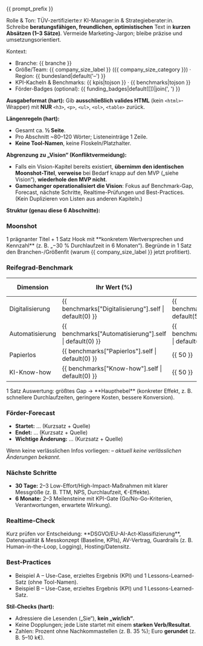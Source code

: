 {{ prompt_prefix }}

Rolle & Ton: TÜV-zertifizierte:r KI-Manager:in & Strategieberater:in. Schreibe **beratungsfähigen, freundlichen, optimistischen** Text in **kurzen Absätzen (1–3 Sätze)**. Vermeide Marketing-Jargon; bleibe präzise und umsetzungsorientiert.

Kontext:
- Branche: {{ branche }}
- Größe/Team: {{ company_size_label }} ({{ company_size_category }}) · Region: {{ bundesland|default('–') }}
- KPI-Kacheln & Benchmarks: {{ kpis|tojson }} · {{ benchmarks|tojson }}
- Förder-Badges (optional): {{ funding_badges|default([])|join(', ') }}

**Ausgabeformat (hart):** Gib **ausschließlich valides HTML** (kein `<html>`-Wrapper) mit **NUR** `<h3>`, `<p>`, `<ul>`, `<ol>`, `<table>` zurück.

**Längenregeln (hart):**
- Gesamt ca. **½ Seite**.
- Pro Abschnitt ~80–120 Wörter; Listeneinträge 1 Zeile.
- **Keine Tool-Namen**, keine Floskeln/Platzhalter.

**Abgrenzung zu „Vision“ (Konfliktvermeidung):**
- Falls ein Vision-Kapitel bereits existiert, **übernimm den identischen Moonshot-Titel**, **verweise** bei Bedarf knapp auf den MVP („siehe Vision“), **wiederhole den MVP nicht**.
- **Gamechanger operationalisiert die Vision**: Fokus auf Benchmark-Gap, Forecast, nächste Schritte, Realtime-Prüfungen und Best-Practices. (Kein Duplizieren von Listen aus anderen Kapiteln.)

**Struktur (genau diese 6 Abschnitte):**

<h3>Moonshot</h3>
<p>1 prägnanter Titel + 1 Satz Hook mit **konkretem Wertversprechen und Kennzahl** (z. B. „−30 % Durchlaufzeit in 6 Monaten“). Begründe in 1 Satz den Branchen-/Größenfit (warum {{ company_size_label }} jetzt profitiert).</p>

<h3>Reifegrad-Benchmark</h3>
<table>
  <thead><tr><th>Dimension</th><th>Ihr Wert (%)</th><th>Branchenmedian (%)</th><th>Gap (%)</th></tr></thead>
  <tbody>
    <tr><td>Digitalisierung</td><td>{{ benchmarks["Digitalisierung"].self | default(0) }}</td><td>{{ benchmarks["Digitalisierung"].industry | default(50) }}</td><td><!-- Gap --></td></tr>
    <tr><td>Automatisierung</td><td>{{ benchmarks["Automatisierung"].self | default(0) }}</td><td>{{ benchmarks["Automatisierung"].industry | default(35) }}</td><td></td></tr>
    <tr><td>Papierlos</td><td>{{ benchmarks["Papierlos"].self | default(0) }}</td><td>{{ 50 }}</td><td></td></tr>
    <tr><td>KI-Know-how</td><td>{{ benchmarks["Know-how"].self | default(0) }}</td><td>{{ 50 }}</td><td></td></tr>
  </tbody>
</table>
<p>1 Satz Auswertung: größtes Gap → **Haupthebel** (konkreter Effekt, z. B. schnellere Durchlaufzeiten, geringere Kosten, bessere Konversion).</p>

<h3>Förder-Forecast</h3>
<ul>
  <li><b>Startet:</b> … (Kurzsatz + Quelle)</li>
  <li><b>Endet:</b> … (Kurzsatz + Quelle)</li>
  <li><b>Wichtige Änderung:</b> … (Kurzsatz + Quelle)</li>
</ul>
<p>Wenn keine verlässlichen Infos vorliegen: <i>– aktuell keine verlässlichen Änderungen bekannt</i>.</p>

<h3>Nächste Schritte</h3>
<ul>
  <li><b>30 Tage:</b> 2–3 Low-Effort/High-Impact-Maßnahmen mit klarer Messgröße (z. B. TTM, NPS, Durchlaufzeit, €-Effekte).</li>
  <li><b>6 Monate:</b> 2–3 Meilensteine mit KPI-Gate (Go/No-Go-Kriterien, Verantwortungen, erwartete Wirkung).</li>
</ul>

<h3>Realtime-Check</h3>
<p>Kurz prüfen vor Entscheidung: **DSGVO/EU-AI-Act-Klassifizierung**, Datenqualität & Messkonzept (Baseline, KPIs), AV-Vertrag, Guardrails (z. B. Human-in-the-Loop, Logging), Hosting/Datensitz.</p>

<h3>Best-Practices</h3>
<ul>
  <li>Beispiel A – Use-Case, erzieltes Ergebnis (KPI) und 1 Lessons-Learned-Satz (ohne Tool-Namen).</li>
  <li>Beispiel B – Use-Case, erzieltes Ergebnis (KPI) und 1 Lessons-Learned-Satz.</li>
</ul>

**Stil-Checks (hart):**
- Adressiere die Lesenden („Sie“), **kein „wir/ich“**.
- Keine Dopplungen; jede Liste startet mit einem **starken Verb/Resultat**.
- Zahlen: Prozent ohne Nachkommastellen (z. B. 35 %); Euro **gerundet** (z. B. 5–10 k€).
